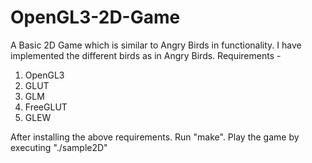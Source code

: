 # OpenGL3-2D-Game

A Basic 2D Game which is similar to Angry Birds in functionality. I have implemented the different birds as in Angry Birds.
Requirements - 
1) OpenGL3
2) GLUT
3) GLM
4) FreeGLUT
5) GLEW

After installing the above requirements. Run "make".
Play the game by executing "./sample2D"
